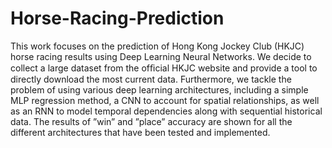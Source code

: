 # Horse-Racing-Prediction
This work focuses on the prediction of Hong Kong Jockey Club (HKJC) horse racing results using Deep Learning Neural Networks. We decide to collect a large dataset from the ofﬁcial HKJC website and provide a tool to directly download the most current data. Furthermore, we tackle the problem of using various deep learning architectures, including a simple MLP regression method, a CNN to account for spatial relationships, as well as an RNN to model temporal dependencies along with sequential historical data. The results of ”win” and ”place” accuracy are shown for all the different architectures that have been tested and implemented.

